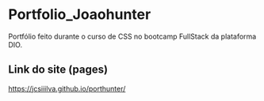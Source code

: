 # Portfolio_Joaohunter
Portfólio feito durante o curso de CSS no bootcamp FullStack da plataforma  DIO.

## Link do site (pages)
https://jcsiiilva.github.io/porthunter/

